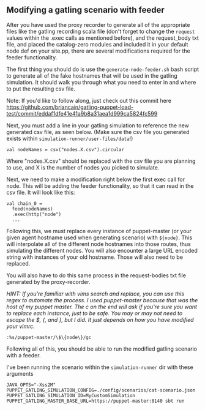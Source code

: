## Modifying a gatling scenario with feeder

After you have used the proxy recorder to generate all of the appropriate files like the gatling recording scala file (don't forget to change the `request` values within the .exec calls as mentioned before), and the request_body txt file, and placed the catalog-zero modules and included it in your default node def on your site.pp, there are several modifications required for the feeder functionality.

The first thing you should do is use the `generate-node-feeder.sh` bash script to generate all of the fake hostnames that will be used in the gatling simulation. It should walk you through what you need to enter in and where to put the resulting csv file.

Note: If you'd like to follow along, just check out this commit here https://github.com/briancain/gatling-puppet-load-test/commit/eddaf1dfe41e41a9b8a31aea1d999ca5824fc599

Next, you must add a line in your gatling simulation to reference the new generated csv file, as seen below. (Make sure the csv file you generated exists within `simulation-runner/user-files/data`!)

    val nodeNames = csv("nodes.X.csv").circular

Where "nodes.X.csv" should be replaced with the csv file you are planning to use, and X is the number of nodes you picked to simulate.


Next, we need to make a modification right below the first exec call for node. This will be adding the feeder functionality, so that it can read in the csv file. It will look like this:

    val chain_0 =
      feed(nodeNames)
      .exec(http("node")
      ...

Following this, we must replace every instance of puppet-master (or your given agent hostname used when generating scenario) with `${node}`. This will interpolate all of the different node hostnames into those routes, thus simulating the different nodes. You will also encounter a large URL encoded string with instances of your old hostname. Those will also need to be replaced.

You will also have to do this same process in the request-bodies txt file generated by the proxy-recorder.

_HINT: If you're familiar with vims search and replace, you can use this regex to automate the process. I used puppet-master because that was the host of my puppet master. The c on the end will ask if you're sure you want to replace each instance, just to be safe. You may or may not need to escape the $, {, and }, but I did. It just depends on how you have modified your vimrc._

    :%s/puppet-master/\$\{node\}/gc

Following all of this, you should be able to run the modified gatling scenario with a feeder.

I've been running the scenario within the `simulation-runner` dir with these arguments

    JAVA_OPTS="-Xss2M" PUPPET_GATLING_SIMULATION_CONFIG=./config/scenarios/cat-scenario.json PUPPET_GATLING_SIMULATION_ID=MyCustomSimulation PUPPET_GATLING_MASTER_BASE_URL=https://puppet-master:8140 sbt run
